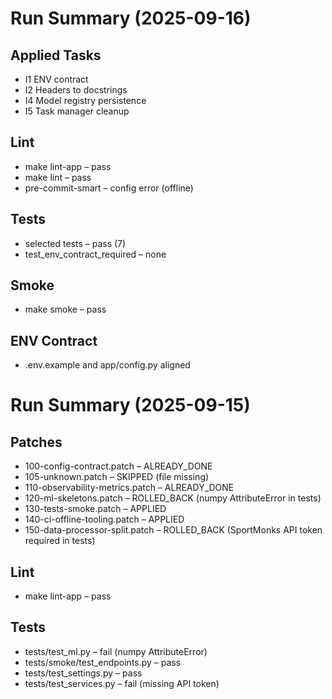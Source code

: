# Run Summary (2025-09-16)

## Applied Tasks
- I1 ENV contract
- I2 Headers to docstrings
- I4 Model registry persistence
- I5 Task manager cleanup

## Lint
- make lint-app – pass
- make lint – pass
- pre-commit-smart – config error (offline)

## Tests
- selected tests – pass (7)
- test_env_contract_required – none

## Smoke
- make smoke – pass

## ENV Contract
- .env.example and app/config.py aligned

# Run Summary (2025-09-15)

## Patches
- 100-config-contract.patch – ALREADY_DONE
- 105-unknown.patch – SKIPPED (file missing)
- 110-observability-metrics.patch – ALREADY_DONE
- 120-ml-skeletons.patch – ROLLED_BACK (numpy AttributeError in tests)
- 130-tests-smoke.patch – APPLIED
- 140-ci-offline-tooling.patch – APPLIED
- 150-data-processor-split.patch – ROLLED_BACK (SportMonks API token required in tests)

## Lint
- make lint-app – pass

## Tests
- tests/test_ml.py – fail (numpy AttributeError)
- tests/smoke/test_endpoints.py – pass
- tests/test_settings.py – pass
- tests/test_services.py – fail (missing API token)
